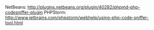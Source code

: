 NetBeans: http://plugins.netbeans.org/plugin/40282/phpmd-php-codesniffer-plugin
PHPStorm: http://www.jetbrains.com/phpstorm/webhelp/using-php-code-sniffer-tool.html